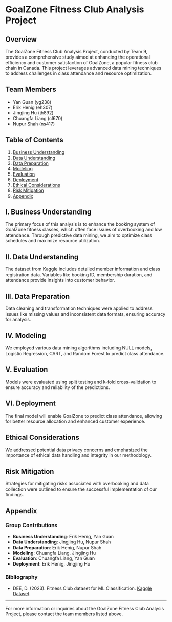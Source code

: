 # GoalZone Fitness Club Analysis Project

## Overview

The GoalZone Fitness Club Analysis Project, conducted by Team 9, provides a comprehensive study aimed at enhancing the operational efficiency and customer satisfaction of GoalZone, a popular fitness club chain in Canada. This project leverages advanced data mining techniques to address challenges in class attendance and resource optimization.

## Team Members

- Yan Guan (yg238)
- Erik Henig (eh307)
- Jingjing Hu (jh892)
- Chuangfa Liang (cl670)
- Nupur Shah (ns417)

## Table of Contents

1. [Business Understanding](#business-understanding)
2. [Data Understanding](#data-understanding)
3. [Data Preparation](#data-preparation)
4. [Modeling](#modeling)
5. [Evaluation](#evaluation)
6. [Deployment](#deployment)
7. [Ethical Considerations](#ethical-considerations)
8. [Risk Mitigation](#risk-mitigation)
9. [Appendix](#appendix)

<a name="business-understanding"></a>
## I. Business Understanding

The primary focus of this analysis is to enhance the booking system of GoalZone fitness classes, which often face issues of overbooking and low attendance. Through predictive data mining, we aim to optimize class schedules and maximize resource utilization.

<a name="data-understanding"></a>
## II. Data Understanding

The dataset from Kaggle includes detailed member information and class registration data. Variables like booking ID, membership duration, and attendance provide insights into customer behavior.

<a name="data-preparation"></a>
## III. Data Preparation

Data cleaning and transformation techniques were applied to address issues like missing values and inconsistent data formats, ensuring accuracy for analysis.

<a name="modeling"></a>
## IV. Modeling

We employed various data mining algorithms including NULL models, Logistic Regression, CART, and Random Forest to predict class attendance.

<a name="evaluation"></a>
## V. Evaluation

Models were evaluated using split testing and k-fold cross-validation to ensure accuracy and reliability of the predictions.

<a name="deployment"></a>
## VI. Deployment

The final model will enable GoalZone to predict class attendance, allowing for better resource allocation and enhanced customer experience.

<a name="ethical-considerations"></a>
## Ethical Considerations

We addressed potential data privacy concerns and emphasized the importance of ethical data handling and integrity in our methodology.

<a name="risk-mitigation"></a>
## Risk Mitigation

Strategies for mitigating risks associated with overbooking and data collection were outlined to ensure the successful implementation of our findings.

<a name="appendix"></a>
## Appendix

### Group Contributions

- **Business Understanding**: Erik Henig, Yan Guan
- **Data Understanding**: Jingjing Hu, Nupur Shah
- **Data Preparation**: Erik Henig, Nupur Shah
- **Modeling**: Chuangfa Liang, Jingjing Hu
- **Evaluation**: Chuangfa Liang, Yan Guan
- **Deployment**: Erik Henig, Jingjing Hu

### Bibliography

- DEE, D. (2023). Fitness Club dataset for ML Classification. [Kaggle Dataset](https://www.kaggle.com/datasets/ddosad/datacamps-data-science-associate-certification).

---

For more information or inquiries about the GoalZone Fitness Club Analysis Project, please contact the team members listed above.
